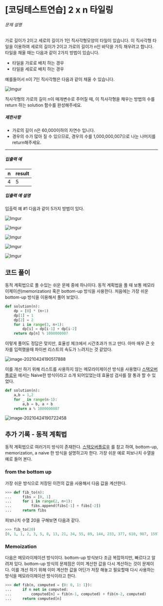 # [코딩테스트연습] 2 x n 타일링

###### 문제 설명

가로 길이가 2이고 세로의 길이가 1인 직사각형모양의 타일이 있습니다. 이 직사각형 타일을 이용하여 세로의 길이가 2이고 가로의 길이가 n인 바닥을 가득 채우려고 합니다. 타일을 채울 때는 다음과 같이 2가지 방법이 있습니다.

- 타일을 가로로 배치 하는 경우
- 타일을 세로로 배치 하는 경우

예를들어서 n이 7인 직사각형은 다음과 같이 채울 수 있습니다.

![Imgur](https://tva1.sinaimg.cn/large/008i3skNgy1gpuzpfz1wbj30by03i0sh.jpg)

직사각형의 가로의 길이 n이 매개변수로 주어질 때, 이 직사각형을 채우는 방법의 수를 return 하는 solution 함수를 완성해주세요.

##### 제한사항

- 가로의 길이 n은 60,000이하의 자연수 입니다.
- 경우의 수가 많아 질 수 있으므로, 경우의 수를 1,000,000,007으로 나눈 나머지를 return해주세요.

------

##### 입출력 예

| n    | result |
| ---- | ------ |
| 4    | 5      |

##### 입출력 예 설명

입출력 예 #1
다음과 같이 5가지 방법이 있다.

![Imgur](https://tva1.sinaimg.cn/large/008i3skNgy1gpuzpg5r8cj306t03g0ij.jpg)

![Imgur](https://tva1.sinaimg.cn/large/008i3skNgy1gpuzphe36rj306t03e0jn.jpg)

![Imgur](https://tva1.sinaimg.cn/large/008i3skNgy1gpuzpgtexlj306t03g0l0.jpg)

![Imgur](https://tva1.sinaimg.cn/large/008i3skNgy1gpuzpidhdwj306t03g0lx.jpg)

![Imgur](https://tva1.sinaimg.cn/large/008i3skNgy1gpuzphv327j306t03g0lh.jpg)





## 코드 풀이

동적 계획법으로 풀 수있는 쉬운 문제 중에 하나이다. 동적 계획법을 풀 때 보통 메모라이제이션(memorization) 혹은 bottom-up 방식을 사용한다. 처음에는 가장 쉬운 bottom-up 방식을 이용해서 풀어 보았다.

```python
def solution(n):
    dp = [0] * (n+1)
    dp[1] = 1
    dp[2] = 2
    for i in range(3, n+1):
        dp[i] = dp[i-1] + dp[i-2]
    return dp[n] % 1000000007
```

이렇게 풀어도 정답은 맞지만, 효율성 체크에서 시간초과가 뜨고 만다. 아마 매우 큰 숫자를 입력했을때 파이썬 리스트의 속도가 느려지는 것 같았다. 

![image-20210424190517888](https://tva1.sinaimg.cn/large/008i3skNgy1gpuzrimmktj30ok05kt97.jpg)



이를 개선 하기 위해 리스트를 사용하지 않는 메모라이제이션 방식을 사용했다 [스택오버플로우](https://stackoverflow.com/questions/18172257/efficient-calculation-of-fibonacci-series) 에서는 Naive한 방식이라고 소개 되어있었는데 효율성 검사를 잘 통과 할 수 있었다.

```python
def solution(n):
    a,b = 1,2
    for _ in range(n-1):
        a,b = b, a + b
    return a % 1000000007
```

![image-20210424190722458](https://tva1.sinaimg.cn/large/008i3skNgy1gpuztocbxrj30om05nq3i.jpg)



## 추가 기록 - 동적 계획법 

동적 계획법으로 여러가지 방식이 존재한다. [스택오버플로우](https://stackoverflow.com/questions/18172257/efficient-calculation-of-fibonacci-series) 를 참고 하여, bottom-up, memorization, a naive 한 방식을 설명하고자 한다. 가장 쉬운 예로 피보나치 수열을 예로 들어 본다.

### from the bottom up

가장 쉬운 방식으로 저장된 이전의 값을 사용해서 다음 값을 계산한다.

```python
>>> def fib_to(n):
...     fibs = [0, 1]
...     for i in range(2, n+1):
...         fibs.append(fibs[-1] + fibs[-2])
...     return fibs
```

피보나치 수열 20을 구해보면 다음과 같다.

```python
>>> fib_to(20)
[0, 1, 1, 2, 3, 5, 8, 13, 21, 34, 55, 89, 144, 233, 377, 610, 987, 1597, 2584, 4181, 6765]
```



### Memoization

다음은 메모라이제이션 방식이다. bottom-up 방식보다 조금 복잡하지만, 빠르다고 알려져 있다. bottom-up 방식의 문제점은 이미 계산한 값을 다시 계산하는 것이 문제이다. 이를 개선 하기 위해 이미 계산한 값을 어딘가 저장 해놓고 필요할때 다시 사용하는 방식을 메모라이제이션 방식이라고 한다. 

```python
>>> def fib(n, computed = {0: 0, 1: 1}):
...     if n not in computed:
...         computed[n] = fib(n-1, computed) + fib(n-2, computed)
...     return computed[n]
```


